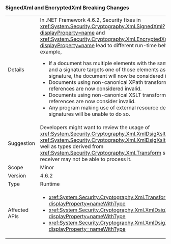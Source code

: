### SignedXml and EncryptedXml Breaking Changes

|   |   |
|---|---|
|Details|In .NET Framework 4.6.2, Security fixes in <xref:System.Security.Cryptography.Xml.SignedXml?displayProperty=name> and <xref:System.Security.Cryptography.Xml.EncryptedXml?displayProperty=name> lead to different run-time behaviors. For example,<ul><li>If a document has multiple elements with the same <code>id</code> attribute and a signature targets one of those elements as the root of the signature, the document will now be considered invalid.</li><li>Documents using non-canonical XPath transform algorithms in references are now considered invalid.</li><li>Documents using non-canonical XSLT transform algorithms in references are now consider invalid.</li><li>Any program making use of external resource detached signatures will be unable to do so.</li></ul>|
|Suggestion|Developers might want to review the usage of <xref:System.Security.Cryptography.Xml.XmlDsigXsltTransform> and <xref:System.Security.Cryptography.Xml.XmlDsigXsltTransform>, as well as types derived from <xref:System.Security.Cryptography.Xml.Transform> since a document receiver may not be able to process it.|
|Scope|Minor|
|Version|4.6.2|
|Type|Runtime|
|Affected APIs|<ul><li><xref:System.Security.Cryptography.Xml.Transform?displayProperty=nameWithType></li><li><xref:System.Security.Cryptography.Xml.XmlDsigXPathTransform?displayProperty=nameWithType></li><li><xref:System.Security.Cryptography.Xml.XmlDsigXsltTransform?displayProperty=nameWithType></li></ul>|
